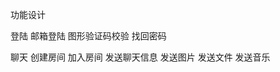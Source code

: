 功能设计


登陆
    邮箱登陆
    图形验证码校验
    找回密码


聊天
    创建房间
    加入房间
    发送聊天信息
    发送图片
    发送文件
    发送音乐

    